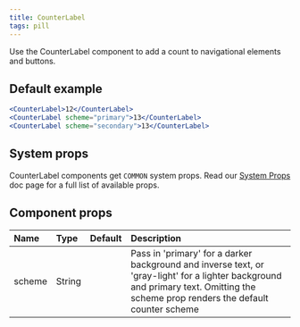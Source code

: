 ```yaml
---
title: CounterLabel
tags: pill
---
```


Use the CounterLabel component to add a count to navigational elements and buttons.

## Default example

```jsx live
<CounterLabel>12</CounterLabel>
<CounterLabel scheme="primary">13</CounterLabel>
<CounterLabel scheme="secondary">13</CounterLabel>
```

## System props

CounterLabel components get `COMMON` system props. Read our [System Props](/system-props) doc page for a full list of available props.

## Component props

| Name   | Type   | Default | Description                                                                                                                                                                        |
| :----- | :----- | :-----: | :--------------------------------------------------------------------------------------------------------------------------------------------------------------------------------- |
| scheme | String |         | Pass in 'primary' for a darker background and inverse text, or 'gray-light' for a lighter background and primary text. Omitting the scheme prop renders the default counter scheme |
